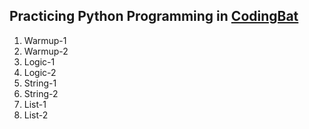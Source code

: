 ## Practicing Python Programming in [CodingBat](http://codingbat.com/python)
1. Warmup-1
2. Warmup-2
3. Logic-1
4. Logic-2
5. String-1
6. String-2
7. List-1
8. List-2
